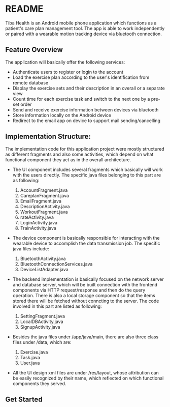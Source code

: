 # README



Tiba Health is an Android mobile phone application which functions as a patient's care plan management tool. The app is able to work independently or paired with a wearable motion tracking device via bluetooth connection. 

  
## Feature Overview
The application will basically offer the following services:
  - Authenticate users to register or login to the account
  - Load the exercise plan according to the user's identification from remote database
  - Display the exercise sets and their description in an overall or a separate view
  - Count time for each exercise task and switch to the next one by a pre-set order
  - Send and receive exercise information between devices via bluetooth
  - Store information locally on the Android device
  - Redirect to the email app on device to support mail sending/cancelling


## Implementation Structure:
The implementation code for this application project were mostly structured as different fragments and also some activities, which depend on what functional component they act as in the overall architecture.

  - The UI component includes several fragments which basically will work with the users directly.   The specific java files belonging to this part are as following:
    1. AccountFragment.java
    2. CareplanFragment.java
    3. EmailFragment.java
    4. DescriptionActivity.java
    5. WorkoutFragment.java
    6. rateActivity.java
    7. LoginActivity.java
    8. TrainActivity.java
    

  - The device component is basically responsible for interacting with the wearable device to accomplish the data transmission job. The specific java files include:
     1. BluetoothActivity.java
     2. BluetoothConnectionServices.java
     3. DeviceListAdapter.java
     

  - The backend implementation is basically focused on the  network server and database server, which will be built connection with the frontend components via HTTP request/response and then do the query operation. There is also a local storage component so that the items stored there will be fetched without conncting to the server. The code involved in this part are listed as following:
     1. SettingFragment.java
     2. LocalDBActivity.java
     3. SignupActivity.java



- Besides the java files under /app/java/main, there are also three class files under /data, which are:
     1. Exercise.java
     2. Task.java
     3. User.java
    

- All the UI design xml files are under /res/layout, whose attribution can be easily recognized by their name, which reflected on which functional components they served.

## Get Started

